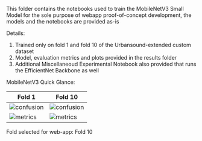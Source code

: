 This folder contains the notebooks used to train the MobileNetV3 Small Model for the sole purpose of webapp proof-of-concept development, the models and the notebooks are provided as-is

Details:
1. Trained only on fold 1 and fold 10 of the Urbansound-extended custom dataset
2. Model, evaluation metrics and plots provided in the results folder
3. Additional Miscellaneoud Experimental Notebook also provided that runs the EfficientNet Backbone as well

MobileNetV3 Quick Glance:

|Fold 1|Fold 10|
|------|-------|
|![confusion]()|![confusion]()|
|![metrics]()|![metrics]()|

Fold selected for web-app: Fold 10
